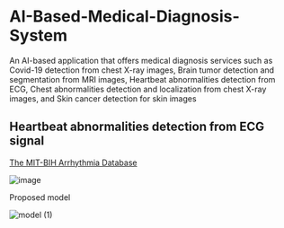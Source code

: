 # AI-Based-Medical-Diagnosis-System
An AI-based application that offers medical diagnosis services such as Covid-19 detection from chest X-ray images, Brain tumor detection and segmentation from MRI images, Heartbeat abnormalities detection from ECG, Chest abnormalities detection and localization from chest X-ray images, and Skin cancer detection for skin images

Heartbeat abnormalities detection from ECG signal
--

[The MIT-BIH Arrhythmia Database](https://www.kaggle.com/datasets/shayanfazeli/heartbeat) 

![image](https://github.com/mohdakrory/AI-Based-Medical-Diagnosis-System/assets/67663339/11daea27-a030-48ab-af3f-6a1a7447b6d8)

Proposed model 

![model (1)](https://github.com/mohdakrory/AI-Based-Medical-Diagnosis-System/assets/67663339/2d87c6a7-f23e-4996-b987-262a1a3dc08c)
